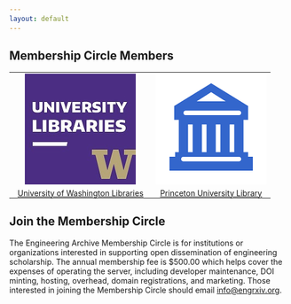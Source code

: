 ```yaml
---
layout: default
---
```

## Membership Circle Members
<table>
<tr>
<td style="text-align:center;"><img alt="University of Washington Libraries logo." src="/membership-circle/MC_member_logos/UWashington.jpg" /></td>
<td style="text-align:center;"><img alt="University of Washington Libraries logo." src="/membership-circle/MC_member_logos/generic.png" /></td>
</tr>
<tr>
<td style="padding:0 15px 0 15px; text-align:center;"><a href="https://www.lib.washington.edu/">University of Washington Libraries</a></td>
<td style="padding:0 15px 0 15px; text-align:center;"><a href="https://library.princeton.edu/">Princeton University Library</a></td>
</tr>
</table>



## Join the Membership Circle
The Engineering Archive Membership Circle is for institutions or organizations interested in supporting open dissemination of engineering scholarship. The annual membership fee is $500.00 which helps cover the expenses of operating the server, including developer maintenance, DOI minting, hosting, overhead, domain registrations, and marketing. Those interested in joining the Membership Circle should email [info@engrxiv.org](mailto:info@engrxiv.org).